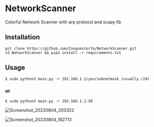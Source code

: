 # NetworkScanner
Colorful Network Scanner with arp protocol and scapy lib

## Installation 

```
git clone https://github.com/ConquestorYa/NetworkScanner.git
cd NetworkScanner && pip3 install -r requirements.txt
```

## Usage

```
$ sudo python3 main.py -r 192.168.1.1/yoursubnetmask (usually /24)
```
### or 

```
$ sudo python3 main.py -r 192.168.1.1-50 
```
![Screenshot_20230804_203322](https://github.com/ConquestorYa/NetworkScanner/assets/125274311/4998d4fc-9728-4a7c-8842-a2d919606b1b)

![Screenshot_20230804_162713](https://github.com/ConquestorYa/NetworkScanner/assets/125274311/1db2834b-e1c3-45a7-86e3-a72690f66b6c)
